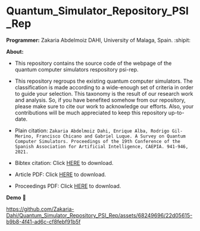 # Quantum_Simulator_Repository_PSI_Rep

**Programmer:** Zakaria Abdelmoiz DAHI, University of Malaga, Spain. :shipit:

**About:** 

- This repository contains the source code of the webpage of the quantum computer simulators respository psi-rep.

- This repository regroups the existing quantum computer simulators. The classification is made according to a wide-enough set of criteria in order to guide your selection. This taxonomy is the result of our research work and analysis. So, if you have benefited somehow from our repository, please make sure to cite our work to acknowledge our efforts. Also, your contributions will be much appreciated to keep this repository up-to-date.
- Plain citation: ``Zakaria Abdelmoiz Dahi, Enrique Alba, Rodrigo Gil-Merino, Francisco Chicano and Gabriel Luque. A Survey on Quantum Computer Simulators. Proceedings of the 19th Conference of the Spanish Association for Artificial Intelligence, CAEPIA. 941-946, 2021.`` 
- Bibtex citation:  Click [HERE](assets/Text/reference.txt) to download.
- Article PDF: Click [HERE](assets/pdfs/article.pdf) to download.
- Proceedings PDF: Click [HERE](https://caepia20-21.uma.es/inicio_files/caepia20-21-actas.pdf) to download.

**Demo** :movie_camera:



https://github.com/Zakaria-Dahi/Quantum_Simulator_Repository_PSI_Rep/assets/68249696/22d05615-b9b8-4f41-ad6c-cf8febf91b5f

